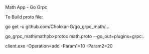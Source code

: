 
Math App - Go Grpc

To Build proto file:

go get -u github.com/Chokkar-G/go_grpc_math/...

go_grpc_math\mathpb>protoc math.proto --go_out=plugins=grpc:.

client.exe -Operation=add -Param1=10 -Param2=20
